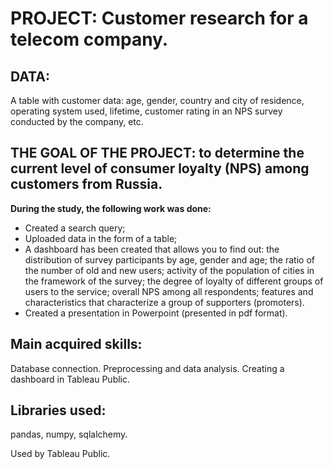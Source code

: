 # PROJECT: Customer research for a telecom company.

## DATA:
A table with customer data: age, gender, country and city of residence, operating system used, lifetime, customer rating in an NPS survey conducted by the company, etc.

## THE GOAL OF THE PROJECT: to determine the current level of consumer loyalty (NPS) among customers from Russia.

**During the study, the following work was done:**

- Created a search query;
- Uploaded data in the form of a table;
- A dashboard has been created that allows you to find out: the distribution of survey participants by age, gender and age; the ratio of the number of old and new users; activity of the population of cities in the framework of the survey; the degree of loyalty of different groups of users to the service; overall NPS among all respondents; features and characteristics that characterize a group of supporters (promoters).
- Created a presentation in Powerpoint (presented in pdf format).

## Main acquired skills:
Database connection. Preprocessing and data analysis. Creating a dashboard in Tableau Public.

## Libraries used:
pandas, numpy, sqlalchemy.

Used by Tableau Public.
